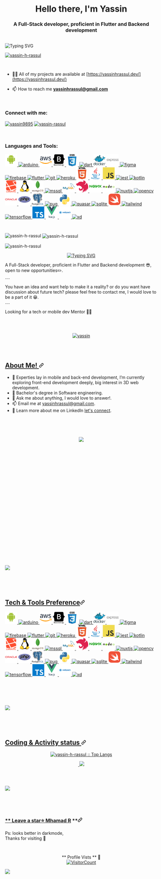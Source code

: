 <h1 align="center">Hello there, I'm Yassin</h1>
<h3 align="center">A Full-Stack developer, proficient in Flutter and Backend development</h3>

<br>

<img src="https://camo.githubusercontent.com/7497c611ea52b5efd545530c14b50fa9f1582fe3283b9df15cb60e0513737e4b/68747470733a2f2f726561646d652d747970696e672d7376672e6865726f6b756170702e636f6d3f666f6e743d466972612b436f64652673697a653d35302670617573653d3130303026636f6c6f723d3736343946372663656e7465723d74727565267643656e7465723d747275652677696474683d373030266865696768743d3730266c696e65733d48656c6c6f2b446576656c6f706572732b25334133" alt="Typing SVG" data-canonical-src="https://readme-typing-svg.herokuapp.com?font=Fira+Code&amp;size=50&amp;pause=1000&amp;color=7649F7&amp;center=true&amp;vCenter=true&amp;width=700&amp;height=70&amp;lines=Hello+Developers+%3A3" style="max-width: 100%;">





<p align="left"> <a href="https://github.com/ryo-ma/github-profile-trophy"><img src="https://github-profile-trophy.vercel.app/?username=yassin-h-rassul" alt="yassin-h-rassul" /></a> </p>
<br>




- 👨‍💻 All of my projects are available at [https://yassinhrassul.dev/](https://yassinhrassul.dev/)

- 📫 How to reach me **yassinhrassul@gmail.com**

<br>
<h3 align="left">Connect with me:</h3>
<p align="left">
<a href="https://twitter.com/yassin9895" target="blank"><img align="center" src="https://raw.githubusercontent.com/rahuldkjain/github-profile-readme-generator/master/src/images/icons/Social/twitter.svg" alt="yassin9895" height="30" width="40" /></a>
<a href="https://linkedin.com/in/yassin-rassul" target="blank"><img align="center" src="https://raw.githubusercontent.com/rahuldkjain/github-profile-readme-generator/master/src/images/icons/Social/linked-in-alt.svg" alt="yassin-rassul" height="30" width="40" /></a>
</p>


<br>
<h3 align="left">Languages and Tools:</h3>

<p align="left"> <a href="https://developer.android.com" target="_blank" rel="noreferrer"> <img src="https://raw.githubusercontent.com/devicons/devicon/master/icons/android/android-original-wordmark.svg" alt="android" width="40" height="40"/> </a> <a href="https://www.arduino.cc/" target="_blank" rel="noreferrer"> <img src="https://cdn.worldvectorlogo.com/logos/arduino-1.svg" alt="arduino" width="40" height="40"/> </a> <a href="https://aws.amazon.com" target="_blank" rel="noreferrer"> <img src="https://raw.githubusercontent.com/devicons/devicon/master/icons/amazonwebservices/amazonwebservices-original-wordmark.svg" alt="aws" width="40" height="40"/> </a> <a href="https://getbootstrap.com" target="_blank" rel="noreferrer"> <img src="https://raw.githubusercontent.com/devicons/devicon/master/icons/bootstrap/bootstrap-plain-wordmark.svg" alt="bootstrap" width="40" height="40"/> </a> <a href="https://www.w3schools.com/css/" target="_blank" rel="noreferrer"> <img src="https://raw.githubusercontent.com/devicons/devicon/master/icons/css3/css3-original-wordmark.svg" alt="css3" width="40" height="40"/> </a> <a href="https://dart.dev" target="_blank" rel="noreferrer"> <img src="https://www.vectorlogo.zone/logos/dartlang/dartlang-icon.svg" alt="dart" width="40" height="40"/> </a> <a href="https://www.docker.com/" target="_blank" rel="noreferrer"> <img src="https://raw.githubusercontent.com/devicons/devicon/master/icons/docker/docker-original-wordmark.svg" alt="docker" width="40" height="40"/> </a> <a href="https://expressjs.com" target="_blank" rel="noreferrer"> <img src="https://raw.githubusercontent.com/devicons/devicon/master/icons/express/express-original-wordmark.svg" alt="express" width="40" height="40"/> </a> <a href="https://www.figma.com/" target="_blank" rel="noreferrer"> <img src="https://www.vectorlogo.zone/logos/figma/figma-icon.svg" alt="figma" width="40" height="40"/> </a> <a href="https://firebase.google.com/" target="_blank" rel="noreferrer"> <img src="https://www.vectorlogo.zone/logos/firebase/firebase-icon.svg" alt="firebase" width="40" height="40"/> </a> <a href="https://flutter.dev" target="_blank" rel="noreferrer"> <img src="https://www.vectorlogo.zone/logos/flutterio/flutterio-icon.svg" alt="flutter" width="40" height="40"/> </a> <a href="https://git-scm.com/" target="_blank" rel="noreferrer"> <img src="https://www.vectorlogo.zone/logos/git-scm/git-scm-icon.svg" alt="git" width="40" height="40"/> </a> <a href="https://heroku.com" target="_blank" rel="noreferrer"> <img src="https://www.vectorlogo.zone/logos/heroku/heroku-icon.svg" alt="heroku" width="40" height="40"/> </a> <a href="https://www.w3.org/html/" target="_blank" rel="noreferrer"> <img src="https://raw.githubusercontent.com/devicons/devicon/master/icons/html5/html5-original-wordmark.svg" alt="html5" width="40" height="40"/> </a> <a href="https://www.java.com" target="_blank" rel="noreferrer"> <img src="https://raw.githubusercontent.com/devicons/devicon/master/icons/java/java-original.svg" alt="java" width="40" height="40"/> </a> <a href="https://developer.mozilla.org/en-US/docs/Web/JavaScript" target="_blank" rel="noreferrer"> <img src="https://raw.githubusercontent.com/devicons/devicon/master/icons/javascript/javascript-original.svg" alt="javascript" width="40" height="40"/> </a> <a href="https://jestjs.io" target="_blank" rel="noreferrer"> <img src="https://www.vectorlogo.zone/logos/jestjsio/jestjsio-icon.svg" alt="jest" width="40" height="40"/> </a> <a href="https://kotlinlang.org" target="_blank" rel="noreferrer"> <img src="https://www.vectorlogo.zone/logos/kotlinlang/kotlinlang-icon.svg" alt="kotlin" width="40" height="40"/> </a> <a href="https://laravel.com/" target="_blank" rel="noreferrer"> <img src="https://raw.githubusercontent.com/devicons/devicon/master/icons/laravel/laravel-plain-wordmark.svg" alt="laravel" width="40" height="40"/> </a> <a href="https://www.linux.org/" target="_blank" rel="noreferrer"> <img src="https://raw.githubusercontent.com/devicons/devicon/master/icons/linux/linux-original.svg" alt="linux" width="40" height="40"/> </a> <a href="https://www.mongodb.com/" target="_blank" rel="noreferrer"> <img src="https://raw.githubusercontent.com/devicons/devicon/master/icons/mongodb/mongodb-original-wordmark.svg" alt="mongodb" width="40" height="40"/> </a> <a href="https://www.microsoft.com/en-us/sql-server" target="_blank" rel="noreferrer"> <img src="https://www.svgrepo.com/show/303229/microsoft-sql-server-logo.svg" alt="mssql" width="40" height="40"/> </a> <a href="https://www.mysql.com/" target="_blank" rel="noreferrer"> <img src="https://raw.githubusercontent.com/devicons/devicon/master/icons/mysql/mysql-original-wordmark.svg" alt="mysql" width="40" height="40"/> </a> <a href="https://nestjs.com/" target="_blank" rel="noreferrer"> <img src="https://raw.githubusercontent.com/devicons/devicon/master/icons/nestjs/nestjs-plain.svg" alt="nestjs" width="40" height="40"/> </a> <a href="https://www.nginx.com" target="_blank" rel="noreferrer"> <img src="https://raw.githubusercontent.com/devicons/devicon/master/icons/nginx/nginx-original.svg" alt="nginx" width="40" height="40"/> </a> <a href="https://nodejs.org" target="_blank" rel="noreferrer"> <img src="https://raw.githubusercontent.com/devicons/devicon/master/icons/nodejs/nodejs-original-wordmark.svg" alt="nodejs" width="40" height="40"/> </a> <a href="https://nuxtjs.org/" target="_blank" rel="noreferrer"> <img src="https://www.vectorlogo.zone/logos/nuxtjs/nuxtjs-icon.svg" alt="nuxtjs" width="40" height="40"/> </a> <a href="https://opencv.org/" target="_blank" rel="noreferrer"> <img src="https://www.vectorlogo.zone/logos/opencv/opencv-icon.svg" alt="opencv" width="40" height="40"/> </a> <a href="https://www.oracle.com/" target="_blank" rel="noreferrer"> <img src="https://raw.githubusercontent.com/devicons/devicon/master/icons/oracle/oracle-original.svg" alt="oracle" width="40" height="40"/> </a> <a href="https://www.php.net" target="_blank" rel="noreferrer"> <img src="https://raw.githubusercontent.com/devicons/devicon/master/icons/php/php-original.svg" alt="php" width="40" height="40"/> </a> <a href="https://www.postgresql.org" target="_blank" rel="noreferrer"> <img src="https://raw.githubusercontent.com/devicons/devicon/master/icons/postgresql/postgresql-original-wordmark.svg" alt="postgresql" width="40" height="40"/> </a> <a href="https://pugjs.org" target="_blank" rel="noreferrer"> <img src="https://cdn.worldvectorlogo.com/logos/pug.svg" alt="pug" width="40" height="40"/> </a> <a href="https://www.python.org" target="_blank" rel="noreferrer"> <img src="https://raw.githubusercontent.com/devicons/devicon/master/icons/python/python-original.svg" alt="python" width="40" height="40"/> </a> <a href="https://quasar.dev/" target="_blank" rel="noreferrer"> <img src="https://cdn.quasar.dev/logo/svg/quasar-logo.svg" alt="quasar" width="40" height="40"/> </a> <a href="https://www.sqlite.org/" target="_blank" rel="noreferrer"> <img src="https://www.vectorlogo.zone/logos/sqlite/sqlite-icon.svg" alt="sqlite" width="40" height="40"/> </a> <a href="https://developer.apple.com/swift/" target="_blank" rel="noreferrer"> <img src="https://raw.githubusercontent.com/devicons/devicon/master/icons/swift/swift-original.svg" alt="swift" width="40" height="40"/> </a> <a href="https://tailwindcss.com/" target="_blank" rel="noreferrer"> <img src="https://www.vectorlogo.zone/logos/tailwindcss/tailwindcss-icon.svg" alt="tailwind" width="40" height="40"/> </a> <a href="https://www.tensorflow.org" target="_blank" rel="noreferrer"> <img src="https://www.vectorlogo.zone/logos/tensorflow/tensorflow-icon.svg" alt="tensorflow" width="40" height="40"/> </a> <a href="https://www.typescriptlang.org/" target="_blank" rel="noreferrer"> <img src="https://raw.githubusercontent.com/devicons/devicon/master/icons/typescript/typescript-original.svg" alt="typescript" width="40" height="40"/> </a> <a href="https://vuejs.org/" target="_blank" rel="noreferrer"> <img src="https://raw.githubusercontent.com/devicons/devicon/master/icons/vuejs/vuejs-original-wordmark.svg" alt="vuejs" width="40" height="40"/> </a> <a href="https://webpack.js.org" target="_blank" rel="noreferrer"> <img src="https://raw.githubusercontent.com/devicons/devicon/d00d0969292a6569d45b06d3f350f463a0107b0d/icons/webpack/webpack-original-wordmark.svg" alt="webpack" width="40" height="40"/> </a> <a href="https://www.adobe.com/products/xd.html" target="_blank" rel="noreferrer"> <img src="https://cdn.worldvectorlogo.com/logos/adobe-xd.svg" alt="xd" width="40" height="40"/> </a> </p>
<br>

<p><img align="left" src="https://github-readme-stats.vercel.app/api/top-langs?username=yassin-h-rassul&show_icons=true&locale=en&layout=compact" alt="yassin-h-rassul" /></p>

<p>&nbsp;<img align="center" src="https://github-readme-stats.vercel.app/api?username=yassin-h-rassul&show_icons=true&locale=en" alt="yassin-h-rassul" /></p>

<p><img align="center" src="https://github-readme-streak-stats.herokuapp.com/?user=yassin-h-rassul&" alt="yassin-h-rassul" /></p>



















<div class="Box-body p-4">
    <div class="d-flex flex-justify-between">
      <div class="text-mono text-small mb-3">
      </div>

 
<div align="center" dir="auto">
<p dir="auto"><a href="https://git.io/typing-svg" rel="nofollow"><img src="https://camo.githubusercontent.com/7497c611ea52b5efd545530c14b50fa9f1582fe3283b9df15cb60e0513737e4b/68747470733a2f2f726561646d652d747970696e672d7376672e6865726f6b756170702e636f6d3f666f6e743d466972612b436f64652673697a653d35302670617573653d3130303026636f6c6f723d3736343946372663656e7465723d74727565267643656e7465723d747275652677696474683d373030266865696768743d3730266c696e65733d48656c6c6f2b446576656c6f706572732b25334133" alt="Typing SVG" data-canonical-src="https://readme-typing-svg.herokuapp.com?font=Fira+Code&amp;size=50&amp;pause=1000&amp;color=7649F7&amp;center=true&amp;vCenter=true&amp;width=700&amp;height=70&amp;lines=Hello+Developers+%3A3" style="max-width: 100%;"></a></p>
</div>
<p dir="auto">A Full-Stack developer, proficient in Flutter and Backend development 😎, open to new opportunities✏️.<br>
....
<br></p>
<p dir="auto">You have an idea and want help to make it a reality? or do you want have discussion about future tech? please feel free to contact me, I would love to be a part of it 😁.<br>
....<br></p>
<p dir="auto">Looking for a tech or mobile dev Mentor 🧑‍🏫</p>
<p dir="auto"><br><br></p>
<div align="center" width="100%" dir="auto"> <a href="https://github.com/yassin-h-rassul/"><img src="https://camo.githubusercontent.com/f1bfaab9aeb31a54a8bf731db0150a9ad01e765a6eee528934b3bd645160bc78/68747470733a2f2f6769746875622d70726f66696c652d74726f7068792e76657263656c2e6170702f3f757365726e616d653d6d68616d61642d72616164267468656d653d7261646963616c26636f6c756d6e3d37266d617267696e2d773d3135266d617267696e2d683d3135" alt="yassin" data-canonical-src="https://github-profile-trophy.vercel.app/?username=yassin-h-rassul&amp;theme=radical&amp;column=7&amp;margin-w=15&amp;margin-h=15" style="max-width: 100%;"></a> </div>
<p dir="auto"><br><br></p>
<h2 id="user-content--about-me-" dir="auto"><a class="heading-link" href="#-about-me-"> About Me! <svg class="octicon octicon-link" viewBox="0 0 16 16" version="1.1" width="16" height="16" aria-hidden="true"><path d="m7.775 3.275 1.25-1.25a3.5 3.5 0 1 1 4.95 4.95l-2.5 2.5a3.5 3.5 0 0 1-4.95 0 .751.751 0 0 1 .018-1.042.751.751 0 0 1 1.042-.018 1.998 1.998 0 0 0 2.83 0l2.5-2.5a2.002 2.002 0 0 0-2.83-2.83l-1.25 1.25a.751.751 0 0 1-1.042-.018.751.751 0 0 1-.018-1.042Zm-4.69 9.64a1.998 1.998 0 0 0 2.83 0l1.25-1.25a.751.751 0 0 1 1.042.018.751.751 0 0 1 .018 1.042l-1.25 1.25a3.5 3.5 0 1 1-4.95-4.95l2.5-2.5a3.5 3.5 0 0 1 4.95 0 .751.751 0 0 1-.018 1.042.751.751 0 0 1-1.042.018 1.998 1.998 0 0 0-2.83 0l-2.5 2.5a1.998 1.998 0 0 0 0 2.83Z"></path></svg></a></h2>
<ul dir="auto">
<li>🌱 Experties lay in mobile and back-end development, I’m currently exploring front-end development deeply, big interest in 3D web development.</li>
<li>💼 Bachelor's degree in Software engineering.</li>
<li>💬 Ask me about anything, I would love to answer!.</li>
<li>📫 Email me at <a href="mailto:yassinhrassul@gmail.com">yassinhrassul@gmail.com</a>.</li>
<li>🤙 Learn more about me on LinkedIn <a href="https://www.linkedin.com/in/yassin-rassul/" rel="nofollow">let's connect</a>.</li>
</ul>
<p dir="auto"><br><br></p>
<p align="center" dir="auto">
<br>
      <span class="AnimatedImagePlayer" data-target="animated-image.player" hidden="">
        <a data-target="animated-image.replacedLink" class="AnimatedImagePlayer-images" href="https://camo.githubusercontent.com/bb27b9c1df90df738e91a54665d3adb08f60583fad2f266ffbde14508e6dc918/68747470733a2f2f692e70696e696d672e636f6d2f6f726967696e616c732f65342f32362f37302f65343236373032656466383734623138316163656431653266613563366364652e676966" target="_blank">
            <span data-target="animated-image.imageContainer">
            <img data-target="animated-image.replacedImage" alt="GIF" class="AnimatedImagePlayer-animatedImage" src="https://camo.githubusercontent.com/bb27b9c1df90df738e91a54665d3adb08f60583fad2f266ffbde14508e6dc918/68747470733a2f2f692e70696e696d672e636f6d2f6f726967696e616c732f65342f32362f37302f65343236373032656466383734623138316163656431653266613563366364652e676966" style="display: block; opacity: 1;">
          <canvas class="AnimatedImagePlayer-stillImage" aria-hidden="true" width="480" height="360"></canvas></span></a>
        <button data-target="animated-image.imageButton" class="AnimatedImagePlayer-images" tabindex="-1" aria-label="Play GIF" hidden=""></button>
        <span class="AnimatedImagePlayer-controls" data-target="animated-image.controls" hidden="">
          <button data-target="animated-image.playButton" class="AnimatedImagePlayer-button" aria-label="Play GIF">
            <svg aria-hidden="true" focusable="false" class="octicon icon-play" width="16" height="16" viewBox="0 0 16 16" fill="none" xmlns="http://www.w3.org/2000/svg">
              <path d="M4 13.5427V2.45734C4 1.82607 4.69692 1.4435 5.2295 1.78241L13.9394 7.32507C14.4334 7.63943 14.4334 8.36057 13.9394 8.67493L5.2295 14.2176C4.69692 14.5565 4 14.1739 4 13.5427Z">
            </path></svg>
            <svg aria-hidden="true" focusable="false" class="octicon icon-pause" width="16" height="16" viewBox="0 0 16 16" xmlns="http://www.w3.org/2000/svg">
              <rect x="4" y="2" width="3" height="12" rx="1"></rect>
              <rect x="9" y="2" width="3" height="12" rx="1"></rect>
            </svg>
          </button>
          <a data-target="animated-image.openButton" aria-label="Open GIF in new window" class="AnimatedImagePlayer-button" href="https://camo.githubusercontent.com/bb27b9c1df90df738e91a54665d3adb08f60583fad2f266ffbde14508e6dc918/68747470733a2f2f692e70696e696d672e636f6d2f6f726967696e616c732f65342f32362f37302f65343236373032656466383734623138316163656431653266613563366364652e676966" target="_blank">
            <svg aria-hidden="true" class="octicon" xmlns="http://www.w3.org/2000/svg" viewBox="0 0 16 16" width="16" height="16">
              <path fill-rule="evenodd" d="M10.604 1h4.146a.25.25 0 01.25.25v4.146a.25.25 0 01-.427.177L13.03 4.03 9.28 7.78a.75.75 0 01-1.06-1.06l3.75-3.75-1.543-1.543A.25.25 0 0110.604 1zM3.75 2A1.75 1.75 0 002 3.75v8.5c0 .966.784 1.75 1.75 1.75h8.5A1.75 1.75 0 0014 12.25v-3.5a.75.75 0 00-1.5 0v3.5a.25.25 0 01-.25.25h-8.5a.25.25 0 01-.25-.25v-8.5a.25.25 0 01.25-.25h3.5a.75.75 0 000-1.5h-3.5z"></path>
            </svg>
          </a>
        </span>
      </span></animated-image> <animated-image data-catalyst=""><a target="_blank" rel="noopener noreferrer nofollow" href="https://camo.githubusercontent.com/c54dd26a37819aa28fab0dfa22fdbbc229194b0cd0c1b4bda89d84752488a15a/68747470733a2f2f6d656469612e67697068792e636f6d2f6d656469612f455334566376387a57664974322f67697068792e676966" data-target="animated-image.originalLink"><img align="center" src="https://camo.githubusercontent.com/c54dd26a37819aa28fab0dfa22fdbbc229194b0cd0c1b4bda89d84752488a15a/68747470733a2f2f6d656469612e67697068792e636f6d2f6d656469612f455334566376387a57664974322f67697068792e676966" height="360px" data-canonical-src="https://media.giphy.com/media/ES4Vcv8zWfIt2/giphy.gif" style="max-width: 100%; display: inline-block;" data-target="animated-image.originalImage"></a>

          
<br>
</p>
<p dir="auto"><br><br></p>
<p dir="auto"><animated-image data-catalyst="" style="width: 100%;"><a target="_blank" rel="noopener noreferrer nofollow" href="https://camo.githubusercontent.com/cc6b70eb6bd0006cd27154ffb415de2a940a2d191779997134c03192b1907ad0/68747470733a2f2f6d656469612e67697068792e636f6d2f6d656469612f33574b6b6251436979464f735668374242682f67697068792e676966" data-target="animated-image.originalLink"><img height="30px" src="https://camo.githubusercontent.com/cc6b70eb6bd0006cd27154ffb415de2a940a2d191779997134c03192b1907ad0/68747470733a2f2f6d656469612e67697068792e636f6d2f6d656469612f33574b6b6251436979464f735668374242682f67697068792e676966" data-canonical-src="https://media.giphy.com/media/3WKkbQCiyFOsVh7BBh/giphy.gif" style="max-width: 100%; display: inline-block;" data-target="animated-image.originalImage"></a>
      <span class="AnimatedImagePlayer" data-target="animated-image.player" hidden="">
        <a data-target="animated-image.replacedLink" class="AnimatedImagePlayer-images" href="https://camo.githubusercontent.com/cc6b70eb6bd0006cd27154ffb415de2a940a2d191779997134c03192b1907ad0/68747470733a2f2f6d656469612e67697068792e636f6d2f6d656469612f33574b6b6251436979464f735668374242682f67697068792e676966" target="_blank">
        <span data-target="animated-image.imageContainer">
            <img data-target="animated-image.replacedImage" alt="68747470733a2f2f6d656469612e67697068792e636f6d2f6d656469612f33574b6b6251436979464f735668374242682f67697068792e676966" class="AnimatedImagePlayer-animatedImage" src="https://camo.githubusercontent.com/cc6b70eb6bd0006cd27154ffb415de2a940a2d191779997134c03192b1907ad0/68747470733a2f2f6d656469612e67697068792e636f6d2f6d656469612f33574b6b6251436979464f735668374242682f67697068792e676966" height="30px" style="display: block; opacity: 1;">
          <canvas class="AnimatedImagePlayer-stillImage" aria-hidden="true" width="846" height="30"></canvas></span></a>
        <button data-target="animated-image.imageButton" class="AnimatedImagePlayer-images" tabindex="-1" aria-label="Play 68747470733a2f2f6d656469612e67697068792e636f6d2f6d656469612f33574b6b6251436979464f735668374242682f67697068792e676966" hidden=""></button>
        <span class="AnimatedImagePlayer-controls" data-target="animated-image.controls" hidden="">
          <button data-target="animated-image.playButton" class="AnimatedImagePlayer-button" aria-label="Play 68747470733a2f2f6d656469612e67697068792e636f6d2f6d656469612f33574b6b6251436979464f735668374242682f67697068792e676966">
            <svg aria-hidden="true" focusable="false" class="octicon icon-play" width="16" height="16" viewBox="0 0 16 16" fill="none" xmlns="http://www.w3.org/2000/svg">
              <path d="M4 13.5427V2.45734C4 1.82607 4.69692 1.4435 5.2295 1.78241L13.9394 7.32507C14.4334 7.63943 14.4334 8.36057 13.9394 8.67493L5.2295 14.2176C4.69692 14.5565 4 14.1739 4 13.5427Z">
            </path></svg>
            <svg aria-hidden="true" focusable="false" class="octicon icon-pause" width="16" height="16" viewBox="0 0 16 16" xmlns="http://www.w3.org/2000/svg">
              <rect x="4" y="2" width="3" height="12" rx="1"></rect>
              <rect x="9" y="2" width="3" height="12" rx="1"></rect>
            </svg>
          </button>
          <a data-target="animated-image.openButton" aria-label="Open 68747470733a2f2f6d656469612e67697068792e636f6d2f6d656469612f33574b6b6251436979464f735668374242682f67697068792e676966 in new window" class="AnimatedImagePlayer-button" href="https://camo.githubusercontent.com/cc6b70eb6bd0006cd27154ffb415de2a940a2d191779997134c03192b1907ad0/68747470733a2f2f6d656469612e67697068792e636f6d2f6d656469612f33574b6b6251436979464f735668374242682f67697068792e676966" target="_blank">
            <svg aria-hidden="true" class="octicon" xmlns="http://www.w3.org/2000/svg" viewBox="0 0 16 16" width="16" height="16">
              <path fill-rule="evenodd" d="M10.604 1h4.146a.25.25 0 01.25.25v4.146a.25.25 0 01-.427.177L13.03 4.03 9.28 7.78a.75.75 0 01-1.06-1.06l3.75-3.75-1.543-1.543A.25.25 0 0110.604 1zM3.75 2A1.75 1.75 0 002 3.75v8.5c0 .966.784 1.75 1.75 1.75h8.5A1.75 1.75 0 0014 12.25v-3.5a.75.75 0 00-1.5 0v3.5a.25.25 0 01-.25.25h-8.5a.25.25 0 01-.25-.25v-8.5a.25.25 0 01.25-.25h3.5a.75.75 0 000-1.5h-3.5z"></path>
            </svg>
          </a>
        </span>
      </span></animated-image></p>
<p dir="auto"><br><br></p>



<h2 id="user-content--tech--tools-preference-" dir="auto"><a class="heading-link" href="#-tech--tools-preference-">Tech &amp; Tools Preference<svg class="octicon octicon-link" viewBox="0 0 16 16" version="1.1" width="16" height="16" aria-hidden="true"><path d="m7.775 3.275 1.25-1.25a3.5 3.5 0 1 1 4.95 4.95l-2.5 2.5a3.5 3.5 0 0 1-4.95 0 .751.751 0 0 1 .018-1.042.751.751 0 0 1 1.042-.018 1.998 1.998 0 0 0 2.83 0l2.5-2.5a2.002 2.002 0 0 0-2.83-2.83l-1.25 1.25a.751.751 0 0 1-1.042-.018.751.751 0 0 1-.018-1.042Zm-4.69 9.64a1.998 1.998 0 0 0 2.83 0l1.25-1.25a.751.751 0 0 1 1.042.018.751.751 0 0 1 .018 1.042l-1.25 1.25a3.5 3.5 0 1 1-4.95-4.95l2.5-2.5a3.5 3.5 0 0 1 4.95 0 .751.751 0 0 1-.018 1.042.751.751 0 0 1-1.042.018 1.998 1.998 0 0 0-2.83 0l-2.5 2.5a1.998 1.998 0 0 0 0 2.83Z"></path></svg></a></h2>
<p dir="auto">


<p align="left"> <a href="https://developer.android.com" target="_blank" rel="noreferrer"> <img src="https://raw.githubusercontent.com/devicons/devicon/master/icons/android/android-original-wordmark.svg" alt="android" width="40" height="40"/> </a> <a href="https://www.arduino.cc/" target="_blank" rel="noreferrer"> <img src="https://cdn.worldvectorlogo.com/logos/arduino-1.svg" alt="arduino" width="40" height="40"/> </a> <a href="https://aws.amazon.com" target="_blank" rel="noreferrer"> <img src="https://raw.githubusercontent.com/devicons/devicon/master/icons/amazonwebservices/amazonwebservices-original-wordmark.svg" alt="aws" width="40" height="40"/> </a> <a href="https://getbootstrap.com" target="_blank" rel="noreferrer"> <img src="https://raw.githubusercontent.com/devicons/devicon/master/icons/bootstrap/bootstrap-plain-wordmark.svg" alt="bootstrap" width="40" height="40"/> </a> <a href="https://www.w3schools.com/css/" target="_blank" rel="noreferrer"> <img src="https://raw.githubusercontent.com/devicons/devicon/master/icons/css3/css3-original-wordmark.svg" alt="css3" width="40" height="40"/> </a> <a href="https://dart.dev" target="_blank" rel="noreferrer"> <img src="https://www.vectorlogo.zone/logos/dartlang/dartlang-icon.svg" alt="dart" width="40" height="40"/> </a> <a href="https://www.docker.com/" target="_blank" rel="noreferrer"> <img src="https://raw.githubusercontent.com/devicons/devicon/master/icons/docker/docker-original-wordmark.svg" alt="docker" width="40" height="40"/> </a> <a href="https://expressjs.com" target="_blank" rel="noreferrer"> <img src="https://raw.githubusercontent.com/devicons/devicon/master/icons/express/express-original-wordmark.svg" alt="express" width="40" height="40"/> </a> <a href="https://www.figma.com/" target="_blank" rel="noreferrer"> <img src="https://www.vectorlogo.zone/logos/figma/figma-icon.svg" alt="figma" width="40" height="40"/> </a> <a href="https://firebase.google.com/" target="_blank" rel="noreferrer"> <img src="https://www.vectorlogo.zone/logos/firebase/firebase-icon.svg" alt="firebase" width="40" height="40"/> </a> <a href="https://flutter.dev" target="_blank" rel="noreferrer"> <img src="https://www.vectorlogo.zone/logos/flutterio/flutterio-icon.svg" alt="flutter" width="40" height="40"/> </a> <a href="https://git-scm.com/" target="_blank" rel="noreferrer"> <img src="https://www.vectorlogo.zone/logos/git-scm/git-scm-icon.svg" alt="git" width="40" height="40"/> </a> <a href="https://heroku.com" target="_blank" rel="noreferrer"> <img src="https://www.vectorlogo.zone/logos/heroku/heroku-icon.svg" alt="heroku" width="40" height="40"/> </a> <a href="https://www.w3.org/html/" target="_blank" rel="noreferrer"> <img src="https://raw.githubusercontent.com/devicons/devicon/master/icons/html5/html5-original-wordmark.svg" alt="html5" width="40" height="40"/> </a> <a href="https://www.java.com" target="_blank" rel="noreferrer"> <img src="https://raw.githubusercontent.com/devicons/devicon/master/icons/java/java-original.svg" alt="java" width="40" height="40"/> </a> <a href="https://developer.mozilla.org/en-US/docs/Web/JavaScript" target="_blank" rel="noreferrer"> <img src="https://raw.githubusercontent.com/devicons/devicon/master/icons/javascript/javascript-original.svg" alt="javascript" width="40" height="40"/> </a> <a href="https://jestjs.io" target="_blank" rel="noreferrer"> <img src="https://www.vectorlogo.zone/logos/jestjsio/jestjsio-icon.svg" alt="jest" width="40" height="40"/> </a> <a href="https://kotlinlang.org" target="_blank" rel="noreferrer"> <img src="https://www.vectorlogo.zone/logos/kotlinlang/kotlinlang-icon.svg" alt="kotlin" width="40" height="40"/> </a> <a href="https://laravel.com/" target="_blank" rel="noreferrer"> <img src="https://raw.githubusercontent.com/devicons/devicon/master/icons/laravel/laravel-plain-wordmark.svg" alt="laravel" width="40" height="40"/> </a> <a href="https://www.linux.org/" target="_blank" rel="noreferrer"> <img src="https://raw.githubusercontent.com/devicons/devicon/master/icons/linux/linux-original.svg" alt="linux" width="40" height="40"/> </a> <a href="https://www.mongodb.com/" target="_blank" rel="noreferrer"> <img src="https://raw.githubusercontent.com/devicons/devicon/master/icons/mongodb/mongodb-original-wordmark.svg" alt="mongodb" width="40" height="40"/> </a> <a href="https://www.microsoft.com/en-us/sql-server" target="_blank" rel="noreferrer"> <img src="https://www.svgrepo.com/show/303229/microsoft-sql-server-logo.svg" alt="mssql" width="40" height="40"/> </a> <a href="https://www.mysql.com/" target="_blank" rel="noreferrer"> <img src="https://raw.githubusercontent.com/devicons/devicon/master/icons/mysql/mysql-original-wordmark.svg" alt="mysql" width="40" height="40"/> </a> <a href="https://nestjs.com/" target="_blank" rel="noreferrer"> <img src="https://raw.githubusercontent.com/devicons/devicon/master/icons/nestjs/nestjs-plain.svg" alt="nestjs" width="40" height="40"/> </a> <a href="https://www.nginx.com" target="_blank" rel="noreferrer"> <img src="https://raw.githubusercontent.com/devicons/devicon/master/icons/nginx/nginx-original.svg" alt="nginx" width="40" height="40"/> </a> <a href="https://nodejs.org" target="_blank" rel="noreferrer"> <img src="https://raw.githubusercontent.com/devicons/devicon/master/icons/nodejs/nodejs-original-wordmark.svg" alt="nodejs" width="40" height="40"/> </a> <a href="https://nuxtjs.org/" target="_blank" rel="noreferrer"> <img src="https://www.vectorlogo.zone/logos/nuxtjs/nuxtjs-icon.svg" alt="nuxtjs" width="40" height="40"/> </a> <a href="https://opencv.org/" target="_blank" rel="noreferrer"> <img src="https://www.vectorlogo.zone/logos/opencv/opencv-icon.svg" alt="opencv" width="40" height="40"/> </a> <a href="https://www.oracle.com/" target="_blank" rel="noreferrer"> <img src="https://raw.githubusercontent.com/devicons/devicon/master/icons/oracle/oracle-original.svg" alt="oracle" width="40" height="40"/> </a> <a href="https://www.php.net" target="_blank" rel="noreferrer"> <img src="https://raw.githubusercontent.com/devicons/devicon/master/icons/php/php-original.svg" alt="php" width="40" height="40"/> </a> <a href="https://www.postgresql.org" target="_blank" rel="noreferrer"> <img src="https://raw.githubusercontent.com/devicons/devicon/master/icons/postgresql/postgresql-original-wordmark.svg" alt="postgresql" width="40" height="40"/> </a> <a href="https://pugjs.org" target="_blank" rel="noreferrer"> <img src="https://cdn.worldvectorlogo.com/logos/pug.svg" alt="pug" width="40" height="40"/> </a> <a href="https://www.python.org" target="_blank" rel="noreferrer"> <img src="https://raw.githubusercontent.com/devicons/devicon/master/icons/python/python-original.svg" alt="python" width="40" height="40"/> </a> <a href="https://quasar.dev/" target="_blank" rel="noreferrer"> <img src="https://cdn.quasar.dev/logo/svg/quasar-logo.svg" alt="quasar" width="40" height="40"/> </a> <a href="https://www.sqlite.org/" target="_blank" rel="noreferrer"> <img src="https://www.vectorlogo.zone/logos/sqlite/sqlite-icon.svg" alt="sqlite" width="40" height="40"/> </a> <a href="https://developer.apple.com/swift/" target="_blank" rel="noreferrer"> <img src="https://raw.githubusercontent.com/devicons/devicon/master/icons/swift/swift-original.svg" alt="swift" width="40" height="40"/> </a> <a href="https://tailwindcss.com/" target="_blank" rel="noreferrer"> <img src="https://www.vectorlogo.zone/logos/tailwindcss/tailwindcss-icon.svg" alt="tailwind" width="40" height="40"/> </a> <a href="https://www.tensorflow.org" target="_blank" rel="noreferrer"> <img src="https://www.vectorlogo.zone/logos/tensorflow/tensorflow-icon.svg" alt="tensorflow" width="40" height="40"/> </a> <a href="https://www.typescriptlang.org/" target="_blank" rel="noreferrer"> <img src="https://raw.githubusercontent.com/devicons/devicon/master/icons/typescript/typescript-original.svg" alt="typescript" width="40" height="40"/> </a> <a href="https://vuejs.org/" target="_blank" rel="noreferrer"> <img src="https://raw.githubusercontent.com/devicons/devicon/master/icons/vuejs/vuejs-original-wordmark.svg" alt="vuejs" width="40" height="40"/> </a> <a href="https://webpack.js.org" target="_blank" rel="noreferrer"> <img src="https://raw.githubusercontent.com/devicons/devicon/d00d0969292a6569d45b06d3f350f463a0107b0d/icons/webpack/webpack-original-wordmark.svg" alt="webpack" width="40" height="40"/> </a> <a href="https://www.adobe.com/products/xd.html" target="_blank" rel="noreferrer"> <img src="https://cdn.worldvectorlogo.com/logos/adobe-xd.svg" alt="xd" width="40" height="40"/> </a> </p>
<br>







<p dir="auto"><br><br></p>
<p dir="auto"><animated-image data-catalyst="" style="width: 100%;"><a target="_blank" rel="noopener noreferrer nofollow" href="https://camo.githubusercontent.com/cc6b70eb6bd0006cd27154ffb415de2a940a2d191779997134c03192b1907ad0/68747470733a2f2f6d656469612e67697068792e636f6d2f6d656469612f33574b6b6251436979464f735668374242682f67697068792e676966" data-target="animated-image.originalLink"><img height="30px" src="https://camo.githubusercontent.com/cc6b70eb6bd0006cd27154ffb415de2a940a2d191779997134c03192b1907ad0/68747470733a2f2f6d656469612e67697068792e636f6d2f6d656469612f33574b6b6251436979464f735668374242682f67697068792e676966" data-canonical-src="https://media.giphy.com/media/3WKkbQCiyFOsVh7BBh/giphy.gif" style="max-width: 100%; display: inline-block;" data-target="animated-image.originalImage"></a>
      <span class="AnimatedImagePlayer" data-target="animated-image.player" hidden="">
        <a data-target="animated-image.replacedLink" class="AnimatedImagePlayer-images" href="https://camo.githubusercontent.com/cc6b70eb6bd0006cd27154ffb415de2a940a2d191779997134c03192b1907ad0/68747470733a2f2f6d656469612e67697068792e636f6d2f6d656469612f33574b6b6251436979464f735668374242682f67697068792e676966" target="_blank">
        <span data-target="animated-image.imageContainer">
            <img data-target="animated-image.replacedImage" alt="68747470733a2f2f6d656469612e67697068792e636f6d2f6d656469612f33574b6b6251436979464f735668374242682f67697068792e676966" class="AnimatedImagePlayer-animatedImage" src="https://camo.githubusercontent.com/cc6b70eb6bd0006cd27154ffb415de2a940a2d191779997134c03192b1907ad0/68747470733a2f2f6d656469612e67697068792e636f6d2f6d656469612f33574b6b6251436979464f735668374242682f67697068792e676966" height="30px" style="display: block; opacity: 1;">
          <canvas class="AnimatedImagePlayer-stillImage" aria-hidden="true" width="846" height="30"></canvas></span></a>
        <button data-target="animated-image.imageButton" class="AnimatedImagePlayer-images" tabindex="-1" aria-label="Play 68747470733a2f2f6d656469612e67697068792e636f6d2f6d656469612f33574b6b6251436979464f735668374242682f67697068792e676966" hidden=""></button>
        <span class="AnimatedImagePlayer-controls" data-target="animated-image.controls" hidden="">
          <button data-target="animated-image.playButton" class="AnimatedImagePlayer-button" aria-label="Play 68747470733a2f2f6d656469612e67697068792e636f6d2f6d656469612f33574b6b6251436979464f735668374242682f67697068792e676966">
            <svg aria-hidden="true" focusable="false" class="octicon icon-play" width="16" height="16" viewBox="0 0 16 16" fill="none" xmlns="http://www.w3.org/2000/svg">
              <path d="M4 13.5427V2.45734C4 1.82607 4.69692 1.4435 5.2295 1.78241L13.9394 7.32507C14.4334 7.63943 14.4334 8.36057 13.9394 8.67493L5.2295 14.2176C4.69692 14.5565 4 14.1739 4 13.5427Z">
            </path></svg>
            <svg aria-hidden="true" focusable="false" class="octicon icon-pause" width="16" height="16" viewBox="0 0 16 16" xmlns="http://www.w3.org/2000/svg">
              <rect x="4" y="2" width="3" height="12" rx="1"></rect>
              <rect x="9" y="2" width="3" height="12" rx="1"></rect>
            </svg>
          </button>
          <a data-target="animated-image.openButton" aria-label="Open 68747470733a2f2f6d656469612e67697068792e636f6d2f6d656469612f33574b6b6251436979464f735668374242682f67697068792e676966 in new window" class="AnimatedImagePlayer-button" href="https://camo.githubusercontent.com/cc6b70eb6bd0006cd27154ffb415de2a940a2d191779997134c03192b1907ad0/68747470733a2f2f6d656469612e67697068792e636f6d2f6d656469612f33574b6b6251436979464f735668374242682f67697068792e676966" target="_blank">
            <svg aria-hidden="true" class="octicon" xmlns="http://www.w3.org/2000/svg" viewBox="0 0 16 16" width="16" height="16">
              <path fill-rule="evenodd" d="M10.604 1h4.146a.25.25 0 01.25.25v4.146a.25.25 0 01-.427.177L13.03 4.03 9.28 7.78a.75.75 0 01-1.06-1.06l3.75-3.75-1.543-1.543A.25.25 0 0110.604 1zM3.75 2A1.75 1.75 0 002 3.75v8.5c0 .966.784 1.75 1.75 1.75h8.5A1.75 1.75 0 0014 12.25v-3.5a.75.75 0 00-1.5 0v3.5a.25.25 0 01-.25.25h-8.5a.25.25 0 01-.25-.25v-8.5a.25.25 0 01.25-.25h3.5a.75.75 0 000-1.5h-3.5z"></path>
            </svg>
          </a>
        </span>
      </span></animated-image></p>
<p dir="auto"><br><br></p>
<h2 id="user-content--coding--activity-status-" dir="auto"><a class="heading-link" href="#-coding--activity-status-"> Coding &amp; Activity status <svg class="octicon octicon-link" viewBox="0 0 16 16" version="1.1" width="16" height="16" aria-hidden="true"><path d="m7.775 3.275 1.25-1.25a3.5 3.5 0 1 1 4.95 4.95l-2.5 2.5a3.5 3.5 0 0 1-4.95 0 .751.751 0 0 1 .018-1.042.751.751 0 0 1 1.042-.018 1.998 1.998 0 0 0 2.83 0l2.5-2.5a2.002 2.002 0 0 0-2.83-2.83l-1.25 1.25a.751.751 0 0 1-1.042-.018.751.751 0 0 1-.018-1.042Zm-4.69 9.64a1.998 1.998 0 0 0 2.83 0l1.25-1.25a.751.751 0 0 1 1.042.018.751.751 0 0 1 .018 1.042l-1.25 1.25a3.5 3.5 0 1 1-4.95-4.95l2.5-2.5a3.5 3.5 0 0 1 4.95 0 .751.751 0 0 1-.018 1.042.751.751 0 0 1-1.042.018 1.998 1.998 0 0 0-2.83 0l-2.5 2.5a1.998 1.998 0 0 0 0 2.83Z"></path></svg></a></h2>
<p align="center" dir="auto">
          <a href="https://github.com/yassin-h-rassul/">
          <img src="https://camo.githubusercontent.com/9a37840e4ffad8fc1835069c74b50e204417f294374d2cb71aad25f5d8971b42/68747470733a2f2f6769746875622d726561646d652d73746174732e76657263656c2e6170702f6170692f746f702d6c616e67732f3f757365726e616d653d4d68616d61642d52616164266c616e67735f636f756e743d36267468656d653d6d69646e696768742d707572706c65266c61796f75743d636f6d7061637426686964655f626f726465723d74727565" alt="yassin-h-rassul :: Top Langs" data-canonical-src="https://github-readme-stats.vercel.app/api/top-langs/?username=yassin-h-rassul&amp;langs_count=6&amp;theme=midnight-purple&amp;layout=compact&amp;hide_border=true" style="max-width: 100%;"></a>
          </p>
          <p align="center" dir="auto">
          <a href="https://github.com/yassin-h-rassul">
          <img width="49.5%" src="" data-canonical-src="https://github-readme-stats.vercel.app/api?username=yassin-h-rassul&amp;show_icons=true&amp;theme=midnight-purple&amp;hide_border=true" style="max-width: 100%;">
          <img width="49.5%" src="https://camo.githubusercontent.com/2a88132af714ee148b17129098f7e9dc43f3326d33f183563f4dbde5b3a0031b/68747470733a2f2f6769746875622d726561646d652d73747265616b2d73746174732e6865726f6b756170702e636f6d2f3f757365723d4d68616d61642d52616164267468656d653d6d69646e696768742d707572706c6526686964655f626f726465723d74727565" data-canonical-src="https://github-readme-streak-stats.herokuapp.com/?user=yassin-h-rassul&amp;theme=midnight-purple&amp;hide_border=true" style="max-width: 100%;">
          </a>
</p>
<p dir="auto"><br><br></p>
<p dir="auto"><animated-image data-catalyst="" style="width: 100%;"><a target="_blank" rel="noopener noreferrer nofollow" href="https://camo.githubusercontent.com/cc6b70eb6bd0006cd27154ffb415de2a940a2d191779997134c03192b1907ad0/68747470733a2f2f6d656469612e67697068792e636f6d2f6d656469612f33574b6b6251436979464f735668374242682f67697068792e676966" data-target="animated-image.originalLink"><img height="30px" src="https://camo.githubusercontent.com/cc6b70eb6bd0006cd27154ffb415de2a940a2d191779997134c03192b1907ad0/68747470733a2f2f6d656469612e67697068792e636f6d2f6d656469612f33574b6b6251436979464f735668374242682f67697068792e676966" data-canonical-src="https://media.giphy.com/media/3WKkbQCiyFOsVh7BBh/giphy.gif" style="max-width: 100%; display: inline-block;" data-target="animated-image.originalImage"></a>
      <span class="AnimatedImagePlayer" data-target="animated-image.player" hidden="">
        <a data-target="animated-image.replacedLink" class="AnimatedImagePlayer-images" href="https://camo.githubusercontent.com/cc6b70eb6bd0006cd27154ffb415de2a940a2d191779997134c03192b1907ad0/68747470733a2f2f6d656469612e67697068792e636f6d2f6d656469612f33574b6b6251436979464f735668374242682f67697068792e676966" target="_blank">       
        <span data-target="animated-image.imageContainer">
            <img data-target="animated-image.replacedImage" alt="68747470733a2f2f6d656469612e67697068792e636f6d2f6d656469612f33574b6b6251436979464f735668374242682f67697068792e676966" class="AnimatedImagePlayer-animatedImage" src="https://camo.githubusercontent.com/cc6b70eb6bd0006cd27154ffb415de2a940a2d191779997134c03192b1907ad0/68747470733a2f2f6d656469612e67697068792e636f6d2f6d656469612f33574b6b6251436979464f735668374242682f67697068792e676966" height="30px" style="display: block; opacity: 1;">
          <canvas class="AnimatedImagePlayer-stillImage" aria-hidden="true" width="846" height="30"></canvas></span></a>
        <button data-target="animated-image.imageButton" class="AnimatedImagePlayer-images" tabindex="-1" aria-label="Play 68747470733a2f2f6d656469612e67697068792e636f6d2f6d656469612f33574b6b6251436979464f735668374242682f67697068792e676966" hidden=""></button>
        <span class="AnimatedImagePlayer-controls" data-target="animated-image.controls" hidden="">
          <button data-target="animated-image.playButton" class="AnimatedImagePlayer-button" aria-label="Play 68747470733a2f2f6d656469612e67697068792e636f6d2f6d656469612f33574b6b6251436979464f735668374242682f67697068792e676966">
            <svg aria-hidden="true" focusable="false" class="octicon icon-play" width="16" height="16" viewBox="0 0 16 16" fill="none" xmlns="http://www.w3.org/2000/svg">
              <path d="M4 13.5427V2.45734C4 1.82607 4.69692 1.4435 5.2295 1.78241L13.9394 7.32507C14.4334 7.63943 14.4334 8.36057 13.9394 8.67493L5.2295 14.2176C4.69692 14.5565 4 14.1739 4 13.5427Z">
            </path></svg>
            <svg aria-hidden="true" focusable="false" class="octicon icon-pause" width="16" height="16" viewBox="0 0 16 16" xmlns="http://www.w3.org/2000/svg">
              <rect x="4" y="2" width="3" height="12" rx="1"></rect>
              <rect x="9" y="2" width="3" height="12" rx="1"></rect>
            </svg>
          </button>
          <a data-target="animated-image.openButton" aria-label="Open 68747470733a2f2f6d656469612e67697068792e636f6d2f6d656469612f33574b6b6251436979464f735668374242682f67697068792e676966 in new window" class="AnimatedImagePlayer-button" href="https://camo.githubusercontent.com/cc6b70eb6bd0006cd27154ffb415de2a940a2d191779997134c03192b1907ad0/68747470733a2f2f6d656469612e67697068792e636f6d2f6d656469612f33574b6b6251436979464f735668374242682f67697068792e676966" target="_blank">
            <svg aria-hidden="true" class="octicon" xmlns="http://www.w3.org/2000/svg" viewBox="0 0 16 16" width="16" height="16">
              <path fill-rule="evenodd" d="M10.604 1h4.146a.25.25 0 01.25.25v4.146a.25.25 0 01-.427.177L13.03 4.03 9.28 7.78a.75.75 0 01-1.06-1.06l3.75-3.75-1.543-1.543A.25.25 0 0110.604 1zM3.75 2A1.75 1.75 0 002 3.75v8.5c0 .966.784 1.75 1.75 1.75h8.5A1.75 1.75 0 0014 12.25v-3.5a.75.75 0 00-1.5 0v3.5a.25.25 0 01-.25.25h-8.5a.25.25 0 01-.25-.25v-8.5a.25.25 0 01.25-.25h3.5a.75.75 0 000-1.5h-3.5z"></path>
            </svg>
          </a>
        </span>
      </span></animated-image></p>
<p dir="auto"><br><br></p>
<h3 id="user-content--leave-a-star️-mhamad-r-" dir="auto"><a class="heading-link" href="#-leave-a-star️-mhamad-r-">** Leave a star⭐️ </a><a href="https://github.com/Mhamad-Raad/Mhamad-Raad">Mhamad R</a> **<svg class="octicon octicon-link" viewBox="0 0 16 16" version="1.1" width="16" height="16" aria-hidden="true"><path d="m7.775 3.275 1.25-1.25a3.5 3.5 0 1 1 4.95 4.95l-2.5 2.5a3.5 3.5 0 0 1-4.95 0 .751.751 0 0 1 .018-1.042.751.751 0 0 1 1.042-.018 1.998 1.998 0 0 0 2.83 0l2.5-2.5a2.002 2.002 0 0 0-2.83-2.83l-1.25 1.25a.751.751 0 0 1-1.042-.018.751.751 0 0 1-.018-1.042Zm-4.69 9.64a1.998 1.998 0 0 0 2.83 0l1.25-1.25a.751.751 0 0 1 1.042.018.751.751 0 0 1 .018 1.042l-1.25 1.25a3.5 3.5 0 1 1-4.95-4.95l2.5-2.5a3.5 3.5 0 0 1 4.95 0 .751.751 0 0 1-.018 1.042.751.751 0 0 1-1.042.018 1.998 1.998 0 0 0-2.83 0l-2.5 2.5a1.998 1.998 0 0 0 0 2.83Z"></path></svg></h3>
<p dir="auto">Ps: looks better in darkmode, <br>
Thanks for visiting 💜</p>
 <br>
 <div align="center" dir="auto">
<p dir="auto">** Profile Vists **
💚
<br>
<a target="_blank" rel="noopener noreferrer nofollow" href="https://camo.githubusercontent.com/7906ea31fb97f55f3c4165d245bc84784f6b8118431616f190aa5a6ade56cec8/68747470733a2f2f70726f66696c652d636f756e7465722e676c697463682e6d652f4d68616d61642d526161642f636f756e742e737667"><img src="https://camo.githubusercontent.com/7906ea31fb97f55f3c4165d245bc84784f6b8118431616f190aa5a6ade56cec8/68747470733a2f2f70726f66696c652d636f756e7465722e676c697463682e6d652f4d68616d61642d526161642f636f756e742e737667" alt="VisitorCount" data-canonical-src="https://profile-counter.glitch.me/Mhamad-Raad/count.svg" style="max-width: 100%;"></a></p>
 </div>
 <p dir="auto"><a target="_blank" rel="noopener noreferrer nofollow" href="https://camo.githubusercontent.com/3c3769a2ae8612480297625e275cb03951c12f3ae00e00491b45c267afea4b4d/68747470733a2f2f63617073756c652d72656e6465722e76657263656c2e6170702f6170693f747970653d776176696e67266865696768743d39302673656374696f6e3d666f6f746572"><img width="100%" src="https://camo.githubusercontent.com/3c3769a2ae8612480297625e275cb03951c12f3ae00e00491b45c267afea4b4d/68747470733a2f2f63617073756c652d72656e6465722e76657263656c2e6170702f6170693f747970653d776176696e67266865696768743d39302673656374696f6e3d666f6f746572" data-canonical-src="https://capsule-render.vercel.app/api?type=waving&amp;height=90&amp;section=footer" style="max-width: 100%;"></a></p>
</article>
  </div>

